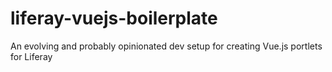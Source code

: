 # liferay-vuejs-boilerplate
An evolving and probably opinionated dev setup for creating Vue.js portlets for Liferay
